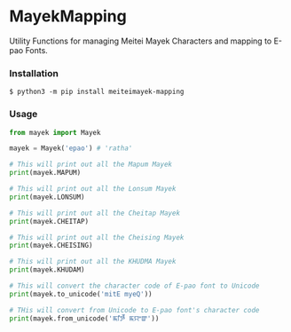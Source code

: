 # MayekMapping

Utility Functions for managing Meitei Mayek Characters and mapping to E-pao Fonts.

### Installation

`$ python3 -m pip install meiteimayek-mapping`

### Usage

```python
from mayek import Mayek

mayek = Mayek('epao') # 'ratha'

# This will print out all the Mapum Mayek
print(mayek.MAPUM)

# This will print out all the Lonsum Mayek
print(mayek.LONSUM)

# This will print out all the Cheitap Mayek
print(mayek.CHEITAP)

# This will print out all the Cheising Mayek
print(mayek.CHEISING)

# This will print out all the KHUDMA Mayek
print(mayek.KHUDAM)

# This will convert the character code of E-pao font to Unicode
print(mayek.to_unicode('mitE myeQ'))

# THis will convert from Unicode to E-pao font's character code
print(mayek.from_unicode('ꯃꯤꯇꯩ ꯃꯌꯦꯛ'))
```
